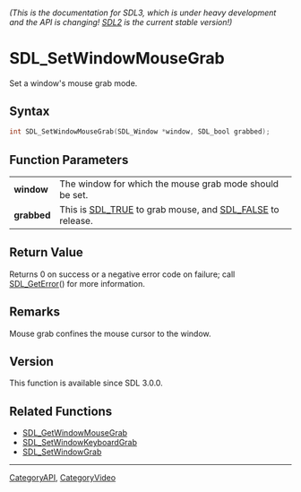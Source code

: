 ###### (This is the documentation for SDL3, which is under heavy development and the API is changing! [SDL2](https://wiki.libsdl.org/SDL2/) is the current stable version!)
# SDL_SetWindowMouseGrab

Set a window's mouse grab mode.

## Syntax

```c
int SDL_SetWindowMouseGrab(SDL_Window *window, SDL_bool grabbed);

```

## Function Parameters

|                 |                                                                                    |
| --------------- | ---------------------------------------------------------------------------------- |
| **window**      | The window for which the mouse grab mode should be set.                            |
| **grabbed**     | This is [SDL_TRUE](SDL_TRUE) to grab mouse, and [SDL_FALSE](SDL_FALSE) to release. |

## Return Value

Returns 0 on success or a negative error code on failure; call
[SDL_GetError](SDL_GetError)() for more information.

## Remarks

Mouse grab confines the mouse cursor to the window.

## Version

This function is available since SDL 3.0.0.

## Related Functions

* [SDL_GetWindowMouseGrab](SDL_GetWindowMouseGrab)
* [SDL_SetWindowKeyboardGrab](SDL_SetWindowKeyboardGrab)
* [SDL_SetWindowGrab](SDL_SetWindowGrab)

----
[CategoryAPI](CategoryAPI), [CategoryVideo](CategoryVideo)

